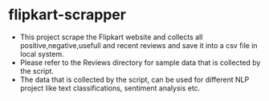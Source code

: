 # flipkart-scrapper
* This project scrape the Flipkart website and collects all positive,negative,usefull and recent reviews and save it into a csv file in local system.
* Please refer to the Reviews directory for sample data that is collected by the script.
* The data that is collected by the script, can be used for different NLP project like text classifications, sentiment analysis etc.
